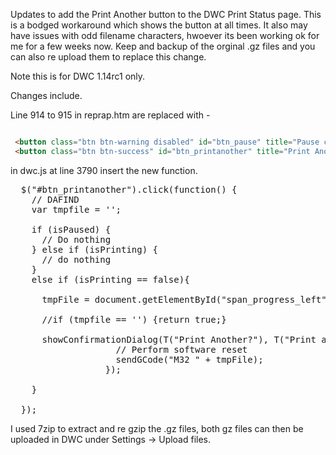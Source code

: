 Updates to add the Print Another button to the DWC Print Status page. This is a bodged workaround which shows the button at all times.  It also may have issues with odd filename characters,  hwoever its been working ok for me for a few weeks now.  Keep and backup of the orginal .gz files and you can also re upload them to replace this change.

Note this is for DWC 1.14rc1 only.

Changes include.

Line 914 to 915 in reprap.htm are replaced with -

```html

 <button class="btn btn-warning disabled" id="btn_pause" title="Pause current print (M25)"><span class="glyphicon glyphicon-pause"></span> <span>Pause Print</span></button><BR><BR>
 <button class="btn btn-success" id="btn_printanother" title="Print Another"><span class="glyphicon glyphicon-play"></span> <span>Print Another</span></button><BR><BR>
```

in dwc.js at line 3790 insert the new function.

<pre>
  $("#btn_printanother").click(function() {
    // DAFIND 
    var tmpfile = '';

    if (isPaused) {
      // Do nothing
    } else if (isPrinting) {
      // do nothing 
    }
    else if (isPrinting == false){

      tmpFile = document.getElementById("span_progress_left").innerHTML.replace("Printed ", "").replace(", 100% Complete", "");

      //if (tmpfile == '') {return true;}

      showConfirmationDialog(T("Print Another?"), T("Print another copy of " +  tmpFile + "?"), function() {
                    // Perform software reset
                    sendGCode("M32 " + tmpFile);
                  });

    }

  });
</pre>


I used 7zip to extract and re gzip the .gz files, both gz files can then be uploaded in DWC under Settings -> Upload files.
